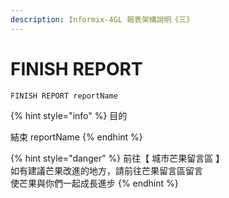 ```yaml
---
description: Informix-4GL 報表架構說明《三》
---
```


# FINISH REPORT

```objectivec
FINISH REPORT reportName
```

{% hint style="info" %}
目的

結束 reportName
{% endhint %}

{% hint style="danger" %}
前往【 城市芒果留言區 】  
如有建議芒果改進的地方，請前往芒果留言區留言  
使芒果與你們一起成長進步
{% endhint %}

